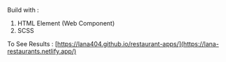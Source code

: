 Build with :
1. HTML Element (Web Component)
2. SCSS

To See Results : [https://lana404.github.io/restaurant-apps/](https://lana-restaurants.netlify.app/)